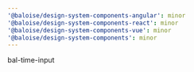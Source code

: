 ```yaml
---
'@baloise/design-system-components-angular': minor
'@baloise/design-system-components-react': minor
'@baloise/design-system-components-vue': minor
'@baloise/design-system-components': minor
---
```


bal-time-input

